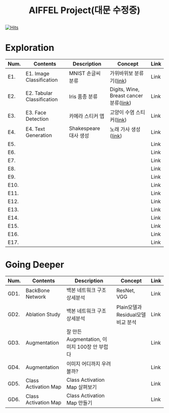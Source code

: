 # <p align="center"> AIFFEL Project(대문 수정중) </p>

[![Hits](https://hits.seeyoufarm.com/api/count/incr/badge.svg?url=https%3A%2F%2Fgithub.com%2Fmuseonghwang%2FAIFFEL-project&count_bg=%2379C83D&title_bg=%23555555&icon=&icon_color=%23E7E7E7&title=hits&edge_flat=false)](https://hits.seeyoufarm.com)


# Exploration

| Num. | Contents | Description | Concept | Link |
| ----- | ----- | ----- | ----- | ----- |
| E1. | E1. Image Classification | MNIST 손글씨 분류 | 가위바위보 분류기([link](https://github.com/museonghwang/AIFFEL-project/blob/master/Exploration_01/RockPaperScissor.ipynb))| Link |
| E2. | E2. Tabular Classification| Iris 품종 분류 | Digits, Wine, Breast cancer 분류([link](https://github.com/museonghwang/AIFFEL-project/blob/master/Exploration_02/sklearn_toy_dataset_classifier.ipynb)) | Link |
| E3. | E3. Face Detection| 카메라 스티커 앱 | 고양이 수염 스티커([link](https://github.com/museonghwang/AIFFEL-project/blob/master/Exploration_03/Cat_Sticker.ipynb)) | Link |
| E4. | E4. Text Generation | Shakespeare 대사 생성 | 노래 가사 생성([link](https://github.com/museonghwang/AIFFEL-project/blob/master/Exploration_04/lyricist.ipynb)) | Link |
| E5. |  |  |  | Link |
| E6. |  |  |  | Link |
| E7. |  |  |  | Link |
| E8. |  |  |  | Link |
| E9. |  |  |  | Link |
| E10. |  |  |  | Link |
| E11. |  |  |  | Link |
| E12. |  |  |  | Link |
| E13. |  |  |  | Link |
| E14. |  |  |  | Link |
| E15. |  |  |  | Link |
| E16. |  |  |  | Link |
| E17. |  |  |  | Link |


# Going Deeper

| Num. | Contents | Description | Concept | Link |
| ----- | ----- | ----- | ----- | ----- |
| GD1. | BackBone Network | 백본 네트워크 구조 상세분석 | ResNet, VGG | Link |
| GD2. | Ablation Study | 백본 네트워크 구조 상세분석 | Plain모델과 Residual모델 비교 분석 | Link |
| GD3. | Augmentation | 잘 만든 Augmentation, 이미지 100장 안 부럽다 |  | Link |
| GD4. | Augmentation | 이미지 어디까지 우려볼까? |  | Link |
| GD5. | Class Activation Map | Class Activation Map 살펴보기 |  | Link |
| GD6. | Class Activation Map | Class Activation Map 만들기 |  | Link |
